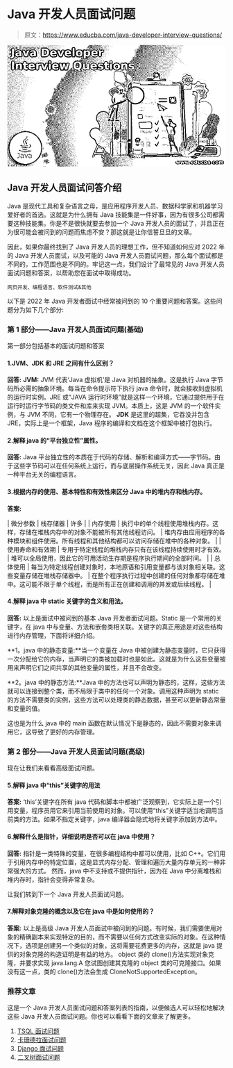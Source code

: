 # Java 开发人员面试问题

> 原文：<https://www.educba.com/java-developer-interview-questions/>

![Java Developer Interview Questions](img/c09aa9051ff54ebb5557579897762a0e.png)



## Java 开发人员面试问答介绍

Java 是现代工具和复杂语言之母，是应用程序开发人员、数据科学家和机器学习爱好者的首选。这就是为什么拥有 Java 技能集是一件好事，因为有很多公司都需要这种技能集。你是不是很快就要去参加一个 Java 开发人员的面试了，并且正在为很可能会被问到的问题而焦虑不安？那这就是让你信誓旦旦的文章。

因此，如果你最终找到了 Java 开发人员的理想工作，但不知道如何应对 2022 年的 Java 开发人员面试，以及可能的 Java 开发人员面试问题，那么每个面试都是不同的，工作范围也是不同的。牢记这一点，我们设计了最常见的 Java 开发人员面试问题和答案，以帮助您在面试中取得成功。

<small>网页开发、编程语言、软件测试&其他</small>

以下是 2022 年 Java 开发者面试中经常被问到的 10 个重要问题和答案。这些问题分为如下几个部分:

### 第 1 部分——Java 开发人员面试问题(基础)

第一部分包括基本的面试问题和答案

#### 1.JVM、JDK 和 JRE 之间有什么区别？

**回答:**
**JVM:** JVM 代表‘Java 虚拟机’是 Java 对机器的抽象。这是执行 Java 字节码所必需的抽象环境。每当在命令提示符下执行 java 命令时，就会接收到虚拟机的运行时实例。JRE 或“JAVA 运行时环境”就是这样一个环境，它通过提供用于在运行时运行字节码的类文件和库来实现 JVM。本质上，这是 JVM 的一个软件实例，与 JVM 不同，它有一个物理存在。
**JDK** 是这里的超集，它吞没并包含 JRE，实际上是一个框架，Java 程序的编译和文档在这个框架中被打包执行。

#### 2.解释 java 的“平台独立性”属性。

**回答:**
Java 平台独立性的本质在于代码的存储、解析和编译方式——字节码。由于这些字节码可以在任何系统上运行，而与底层操作系统无关，因此 Java 真正是一种平台无关的编程语言。

#### 3.根据内存的使用、基本特性和有效性来区分 Java 中的堆内存和栈内存。

**答案:**

| 微分参数 | 栈存储器 | 许多 |
| 内存使用 | 执行中的单个线程使用堆栈内存。这样，存储在堆栈内存中的对象不能被所有其他线程访问。 | 堆内存由应用程序的各种模块和组件使用。所有线程和其他结构都可以访问存储在堆中的各种对象。 |
| 使用寿命和有效期 | 专用于特定线程的堆栈内存只有在该线程持续使用时才有效。 | 堆可以全局使用，因此它的可用活动生存期是程序执行期间的全部时间。 |
| 总体使用 | 每当为特定线程创建对象时，本地原语和引用变量都与该对象相关联。这些变量存储在堆栈存储器中。 | 在整个程序执行过程中创建的任何对象都存储在堆中。这可能不限于单个线程，而是所有正在创建和调用的并发或后续线程。 |

#### 4.解释 java 中 static 关键字的含义和用法。

**回答:**
以上是面试中被问到的基本 Java 开发者面试问题。Static 是一个常用的关键字，在 java 中与变量、方法和嵌套类相关联。关键字的真正用途是对这些结构进行内存管理，下面将详细介绍。

**1。java 中的静态变量:**当一个变量在 Java 中被创建为静态变量时，它只获得一次分配给它的内存，当声明它的类被加载时也是如此。这就是为什么这些变量被用来声明它们之间共享的其他变量的属性，并且不会改变。

**2。java 中的静态方法:**Java 中的方法也可以声明为静态的，这样，这些方法就可以连接到整个类，而不局限于类中的任何一个对象。调用这种声明为 static 的方法不需要类的实例，这些方法可以处理类的静态数据，甚至可以更新静态常量和变量的值。

这也是为什么 java 中的 main 函数在默认情况下是静态的，因此不需要对象来调用它，这导致了更好的内存管理。

### 第 2 部分——Java 开发人员面试问题(高级)

现在让我们来看看高级面试问题。

#### 5.解释 java 中“this”关键字的用法

**答案:**
‘this’关键字在所有 java 代码和脚本中都被广泛观察到，它实际上是一个引用变量，程序员用它来引用当前使用的对象。可以使用“this”关键字适当地调用当前类的方法。如果不指定关键字，java 编译器会隐式地将关键字添加到方法中。

#### 6.解释什么是指针，详细说明是否可以在 java 中使用？

**回答:**
指针是一类特殊的变量，在很多编程结构中都可以使用，比如 C++。它们用于引用内存中的特定位置，这是显式内存分配、管理和遍历大量内存单元的一种非常强大的方式。
然而，java 中不支持或不提供指针，因为在 Java 中分离堆栈和堆内存时，指针会变得非常复杂。

让我们转到下一个 Java 开发人员面试问题。

#### 7.解释对象克隆的概念以及它在 java 中是如何使用的？

**答案:**
以上是高级 Java 开发人员面试中被问到的问题。有时候，我们需要使用对象的精确副本来实现特定的目的，而不需要以任何方式改变实际的对象。在这种情况下，选项是创建另一个类似的对象，这将需要花费更多的内存，这就是 java 提供的对象克隆的构造证明是有益的地方。
object 类的 clone()方法实现对象克隆，并要求实现 java.lang.A 您试图创建其克隆的 object 类的可克隆接口。如果没有这一点，类的 clone()方法会生成 CloneNotSupportedException。

### 推荐文章

这是一个 Java 开发人员面试问题和答案列表的指南，以便候选人可以轻松地解决这些 Java 开发人员面试问题。你也可以看看下面的文章来了解更多。

1.  [TSQL 面试问题](https://www.educba.com/tsql-interview-questions/)
2.  [卡珊德拉面试问题](https://www.educba.com/cassandra-interview-questions/)
3.  [Django 面试问题](https://www.educba.com/django-interview-question/)
4.  [二叉树面试问题](https://www.educba.com/binary-tree-interview-questions/)





